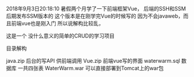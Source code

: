 2018年9月3日20:18:10
暑假两个月学了一下前端框架Vue，
后端的SSH和SSM
后期发布SSM版本的
这个版本是在刚学完Vue的时候写的
因为不会javaweb，而且前端vue也是刚入门
所以说解构比较乱，


这是一个
没什么意义的简单的CRUD的学习项目

目录解构

java.zip   							后台的写API  供前端调用
Vue.zip 							前端vue写的界面
waterwarm.sql 						数据库 一共四张表
WaterWarm.war 						可以直接部署到Tomcat上的war包










